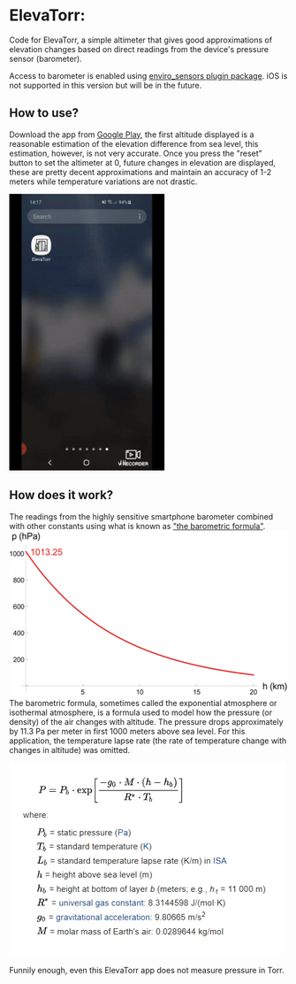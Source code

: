 # ElevaTorr:

Code for ElevaTorr, a simple altimeter that gives good approximations 
of elevation changes based on direct readings from the device's pressure sensor (barometer).

Access to barometer is enabled using [enviro_sensors plugin package](https://pub.dev/packages/enviro_sensors).
iOS is not supported in this version but will be in the future.

## How to use?

Download the app from [Google Play](https://play.google.com/store/apps/details?id=com.barbadose.elevatorr_second), the first altitude displayed 
is a reasonable estimation of the elevation difference from sea level, this estimation, however, is not very accurate.
Once you press the "reset" button to set the altimeter at 0, future changes in elevation are displayed, these 
are pretty decent approximations and maintain an accuracy of 1-2 meters while temperature variations are not drastic.

<img src="assets/screenshots/new_screenshots/app_gif.gif" height="500"/>

## How does it work?

The readings from the highly sensitive smartphone barometer combined with other constants using what is known as ["the barometric formula"](https://en.wikipedia.org/wiki/Barometric_formula).
<br>
<img src="assets/screenshots/barometric_formula.png" height="300"/>
<br>
The barometric formula, sometimes called the exponential atmosphere or isothermal atmosphere, is a formula used to model how the pressure (or density) of the air changes with altitude. The pressure drops approximately by 11.3 Pa per meter in first 1000 meters above sea level.
For this application, the temperature lapse rate (the rate of temperature change with changes in altitude) was omitted.

![](assets/screenshots/equation_new.jpg)

Funnily enough, even this ElevaTorr app does not measure pressure in Torr.
